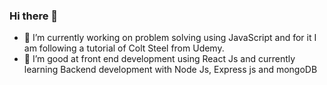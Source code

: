 ### Hi there 👋

- 🔭 I’m currently working on problem solving using JavaScript and for it I am following a tutorial of Colt Steel from Udemy.
- 🌱 I’m good at front end development using React Js and currently learning Backend development with Node Js, Express js and mongoDB
  
 
